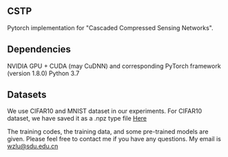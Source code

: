 ## CSTP
Pytorch implementation for "Cascaded Compressed Sensing Networks".

## Dependencies
NVIDIA GPU + CUDA (may CuDNN) and corresponding PyTorch framework (version 1.8.0)
Python 3.7

## Datasets
We use CIFAR10 and MNIST dataset in our experiments. For CIFAR10 dataset, we have saved it as a .npz type file [Here](file://./data)

The training codes, the training data, and some pre-trained models are given. Please feel free to contact me if you have any questions. My email is wzlu@sdu.edu.cn
